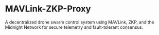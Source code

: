 # MAVLink-ZKP-Proxy
A decentralized drone swarm control system using MAVLink, ZKP, and the Midnight Network for secure telemetry and fault-tolerant consensus.
